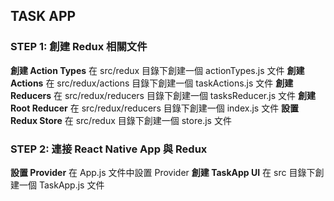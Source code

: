 ## TASK APP

### STEP 1: 創建 Redux 相關文件

**創建 Action Types**
在 src/redux 目錄下創建一個 actionTypes.js 文件
**創建 Actions**
在 src/redux/actions 目錄下創建一個 taskActions.js 文件
**創建 Reducers**
在 src/redux/reducers 目錄下創建一個 tasksReducer.js 文件
**創建 Root Reducer**
在 src/redux/reducers 目錄下創建一個 index.js 文件
**設置 Redux Store**
在 src/redux 目錄下創建一個 store.js 文件

### STEP 2: 連接 React Native App 與 Redux

**設置 Provider**
在 App.js 文件中設置 Provider
**創建 TaskApp UI**
在 src 目錄下創建一個 TaskApp.js 文件
